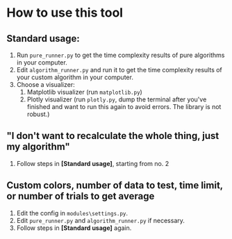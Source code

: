 

# How to use this tool

## Standard usage:

1. Run `pure_runner.py` to get the time complexity results of pure algorithms in your computer.
2. Edit `algorithm_runner.py` and run it to get the time complexity results of your custom algorithm in your computer.
3. Choose a visualizer:
   1. Matplotlib visualizer (run `matplotlib.py`)
   2. Plotly visualizer (run `plotly.py`, dump the terminal after you've finished and want to run this again to avoid errors. The library is not robust.)

## "I don't want to recalculate the whole thing, just my algorithm"

1. Follow steps in **[Standard usage]**, starting from no. 2

## Custom colors, number of data to test, time limit, or number of trials to get average

1. Edit the config in `modules\settings.py`.
2. Edit `pure_runner.py` and `algorithm_runner.py` if necessary.
3. Follow steps in **[Standard usage]** again.
